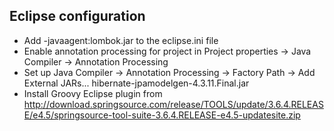 
## Eclipse configuration

- Add -javaagent:lombok.jar to the eclipse.ini file
- Enable annotation processing for project in Project properties -> Java Compiler -> Annotation Processing
- Set up Java Compiler -> Annotation Processing -> Factory Path -> Add External JARs... hibernate-jpamodelgen-4.3.11.Final.jar 
- Install Groovy Eclipse plugin from 
	http://download.springsource.com/release/TOOLS/update/3.6.4.RELEASE/e4.5/springsource-tool-suite-3.6.4.RELEASE-e4.5-updatesite.zip 

